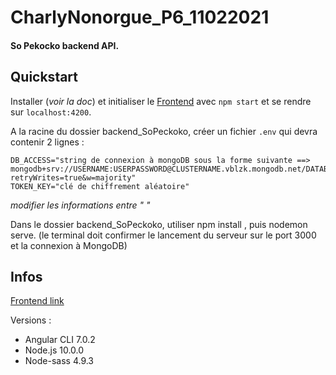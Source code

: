 # CharlyNonorgue_P6_11022021
#### So Pekocko backend API.

## Quickstart

Installer (*voir la doc*) et initialiser le [Frontend](https://github.com/OpenClassrooms-Student-Center/dwj-projet6) avec ```npm start``` et se rendre sur ```localhost:4200```.

A la racine du dossier backend_SoPeckoko, créer un fichier ```.env``` qui devra contenir 2 lignes :

```
DB_ACCESS="string de connexion à mongoDB sous la forme suivante ==> mongodb+srv://USERNAME:USERPASSWORD@CLUSTERNAME.vblzk.mongodb.net/DATABASENAME?retryWrites=true&w=majority"
TOKEN_KEY="clé de chiffrement aléatoire"
```

*modifier les informations entre " "*

Dans le dossier backend_SoPeckoko, utiliser npm install , puis nodemon serve. (le terminal doit confirmer le lancement du serveur sur le port 3000 et la connexion à MongoDB)

## Infos

[Frontend link](https://github.com/OpenClassrooms-Student-Center/dwj-projet6)

Versions :

- Angular CLI 7.0.2
- Node.js 10.0.0
- Node-sass 4.9.3